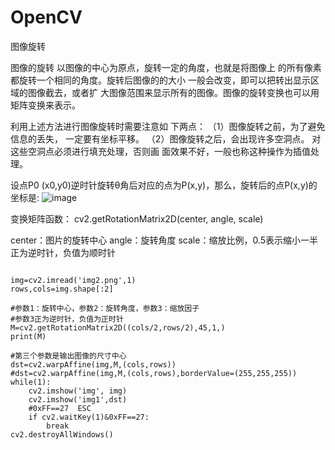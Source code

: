 # OpenCV

图像旋转

图像的旋转 以图像的中心为原点，旋转一定的角度，也就是将图像上 的所有像素都旋转一个相同的角度。旋转后图像的的大小 一般会改变，即可以把转出显示区域的图像截去，或者扩 大图像范围来显示所有的图像。图像的旋转变换也可以用 矩阵变换来表示。 


利用上述方法进行图像旋转时需要注意如 下两点：
（1）图像旋转之前，为了避免信息的丢失， 一定要有坐标平移。
（2）图像旋转之后，会出现许多空洞点。 对这些空洞点必须进行填充处理，否则画 面效果不好，一般也称这种操作为插值处 理。

设点P0 (x0,y0)逆时针旋转θ角后对应的点为P(x,y)，那么，旋转后的点P(x,y)的坐标是:
![image](https://github.com/xiaoxingchen505/Computer_Vision_Basics/blob/master/images/rotation.png)


变换矩阵函数： 
cv2.getRotationMatrix2D(center, angle, scale)

center：图片的旋转中心 
angle：旋转角度 
scale：缩放比例，0.5表示缩小一半 正为逆时针，负值为顺时针

<pre>
<code>
img=cv2.imread('img2.png',1)
rows,cols=img.shape[:2]

#参数1：旋转中心，参数2：旋转角度，参数3：缩放因子
#参数3正为逆时针，负值为正时针
M=cv2.getRotationMatrix2D((cols/2,rows/2),45,1,)
print(M)

#第三个参数是输出图像的尺寸中心
dst=cv2.warpAffine(img,M,(cols,rows))
#dst=cv2.warpAffine(img,M,(cols,rows),borderValue=(255,255,255))
while(1):
    cv2.imshow('img', img)
    cv2.imshow('img1',dst)
    #0xFF==27  ESC
    if cv2.waitKey(1)&0xFF==27:
        break
cv2.destroyAllWindows()
</code>
</pre>